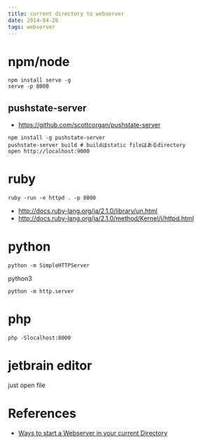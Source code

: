 ```yaml
---
title: current directory to webserver
date: 2014-04-28
tags: webserver
---
```



# npm/node

```
npm install serve -g
serve -p 8000
```

## pushstate-server

+ <https://github.com/scottcorgan/pushstate-server>

```
npm install -g pushstate-server
pushstate-server build # buildはstatic fileはあるdirectory
open http://localhost:9000
```


# ruby

`ruby -run -e httpd . -p 8000`

* <http://docs.ruby-lang.org/ja/2.1.0/library/un.html>
* <http://docs.ruby-lang.org/ja/2.1.0/method/Kernel/i/httpd.html>

# python

`python -m SimpleHTTPServer`

python3

`python -m http.server`  

# php

`php -Slocalhost:8000`

# jetbrain editor

just open file

# References

+ [Ways to start a Webserver in your current Directory](http://paul.wellnerbou.de/2015/05/03/ways-to-start-a-webserver-in-your-current-directory/)
